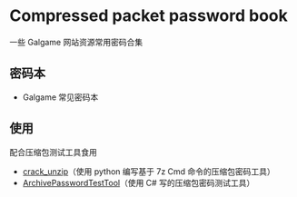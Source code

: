 # Compressed packet password book
一些 Galgame 网站资源常用密码合集

## 密码本
- Galgame 常见密码本

## 使用
配合压缩包测试工具食用
- [crack_unzip](https://github.com/youyou-sudo/crack_unzip)（使用 python 编写基于 7z Cmd 命令的压缩包密码工具）
- [ArchivePasswordTestTool](https://github.com/dawn-lc/ArchivePasswordTestTool)（使用 C# 写的压缩包密码测试工具）
